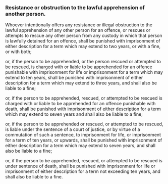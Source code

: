 ### Resistance or obstruction to the lawful apprehension of another person.

Whoever intentionally offers any resistance or illegal obstruction to the lawful apprehension of any other person for an offence, or rescues or attempts to rescue any other person from any custody in which that person is lawfully detained for an offence, shall be punished with imprisonment of either description for a term which may extend to two years, or with a fine, or with both;

or, if the person to be apprehended, or the person rescued or attempted to be rescued, is charged with or liable to be apprehended for an offence punishable with imprisonment for life or imprisonment for a term which may extend to ten years, shall be punished with imprisonment of either description for a term which may extend to three years, and shall also be liable to a fine;

or, if the person to be apprehended, rescued, or attempted to be rescued is charged with or liable to be apprehended for an offence punishable with death, shall be punished with imprisonment of either description for a term which may extend to seven years and shall also be liable to a fine;

or, if the person to be apprehended or rescued, or attempted to be rescued, is liable under the sentence of a court of justice, or by virtue of a commutation of such a sentence, to imprisonment for life, or imprisonment for a term of ten years, or upwards, shall be punished with imprisonment of either description for a term which may extend to seven years, and shall also be liable to a fine;

or, if the person to be apprehended, rescued, or attempted to be rescued is under sentence of death, shall be punished with imprisonment for life or imprisonment of either description for a term not exceeding ten years, and shall also be liable to a fine.


